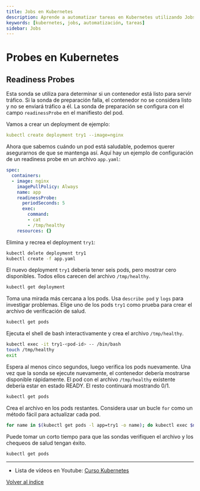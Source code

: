 ```yaml
---
title: Jobs en Kubernetes
description: Aprende a automatizar tareas en Kubernetes utilizando Jobs, incluyendo ejemplos de sintaxis y configuración.
keywords: [kubernetes, jobs, automatización, tareas]
sidebar: Jobs
---
```


# Probes en Kubernetes

## Readiness Probes
Esta sonda se utiliza para determinar si un contenedor está listo para servir tráfico. Si la sonda de preparación falla, el contenedor no se considera listo y no se enviará tráfico a él. La sonda de preparación se configura con el campo `readinessProbe` en el manifiesto del pod.

Vamos a crear un deployment de ejemplo:
```yaml
kubectl create deployment try1 --image=nginx
```

Ahora que sabemos cuándo un pod está saludable, podemos querer asegurarnos de que se mantenga así. Aquí hay un ejemplo de configuración de un readiness probe en un archivo `app.yaml`:

```yaml
spec:
  containers:
  - image: nginx 
    imagePullPolicy: Always
    name: app
    readinessProbe:
      periodSeconds: 5
      exec:
        command:
        - cat
        - /tmp/healthy
    resources: {}
```

Elimina y recrea el deployment `try1`:
```sh
kubectl delete deployment try1
kubectl create -f app.yaml
```

El nuevo deployment `try1` debería tener seis pods, pero mostrar cero disponibles. Todos ellos carecen del archivo `/tmp/healthy`.

```sh
kubectl get deployment
```

Toma una mirada más cercana a los pods. Usa `describe pod` y `logs` para investigar problemas. Elige uno de los pods `try1` como prueba para crear el archivo de verificación de salud.

```sh
kubectl get pods
```

Ejecuta el shell de bash interactivamente y crea el archivo `/tmp/healthy`.

```sh
kubectl exec -it try1-<pod-id> -- /bin/bash
touch /tmp/healthy
exit
```

Espera al menos cinco segundos, luego verifica los pods nuevamente. Una vez que la sonda se ejecute nuevamente, el contenedor debería mostrarse disponible rápidamente. El pod con el archivo `/tmp/healthy` existente debería estar en estado READY. El resto continuará mostrando 0/1.

```sh
kubectl get pods
```

Crea el archivo en los pods restantes. Considera usar un bucle `for` como un método fácil para actualizar cada pod.

```sh
for name in $(kubectl get pods -l app=try1 -o name); do kubectl exec $name -- touch /tmp/healthy; done
```

Puede tomar un corto tiempo para que las sondas verifiquen el archivo y los chequeos de salud tengan éxito.

```sh
kubectl get pods
```



---
* Lista de vídeos en Youtube: [Curso Kubernetes](https://www.youtube.com/playlist?list=PLQhxXeq1oc2k9MFcKxqXy5GV4yy7wqSma)

[Volver al índice](README.md#índice)
